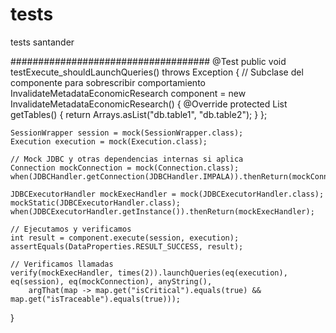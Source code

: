 # tests
tests santander

####################################
@Test
public void testExecute_shouldLaunchQueries() throws Exception {
    // Subclase del componente para sobrescribir comportamiento
    InvalidateMetadataEconomicResearch component = new InvalidateMetadataEconomicResearch() {
        @Override
        protected List<String> getTables() {
            return Arrays.asList("db.table1", "db.table2");
        }
    };

    SessionWrapper session = mock(SessionWrapper.class);
    Execution execution = mock(Execution.class);

    // Mock JDBC y otras dependencias internas si aplica
    Connection mockConnection = mock(Connection.class);
    when(JDBCHandler.getConnection(JDBCHandler.IMPALA)).thenReturn(mockConnection);

    JDBCExecutorHandler mockExecHandler = mock(JDBCExecutorHandler.class);
    mockStatic(JDBCExecutorHandler.class);
    when(JDBCExecutorHandler.getInstance()).thenReturn(mockExecHandler);

    // Ejecutamos y verificamos
    int result = component.execute(session, execution);
    assertEquals(DataProperties.RESULT_SUCCESS, result);

    // Verificamos llamadas
    verify(mockExecHandler, times(2)).launchQueries(eq(execution), eq(session), eq(mockConnection), anyString(),
        argThat(map -> map.get("isCritical").equals(true) && map.get("isTraceable").equals(true)));
}

